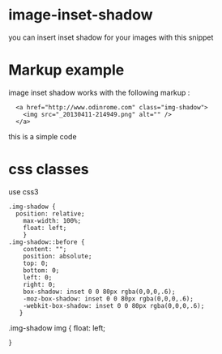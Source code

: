image-inset-shadow
==================

you can insert inset shadow for your images  with this snippet

Markup example
==================
image inset shadow works with the following markup :

      <a href="http://www.odinrome.com" class="img-shadow">
        <img src="_20130411-214949.png" alt="" />
      </a>
      
this is a simple code

css classes
=================
use css3

    .img-shadow {
      position: relative;
    	max-width: 100%;
    	float: left;
    	}
    .img-shadow::before {
		content: "";
		position: absolute;
		top: 0;
		bottom: 0;
		left: 0;
		right: 0;
		box-shadow: inset 0 0 80px rgba(0,0,0,.6);
		-moz-box-shadow: inset 0 0 80px rgba(0,0,0,.6);
		-webkit-box-shadow: inset 0 0 80px rgba(0,0,0,.6);
	   }

.img-shadow img {
	float: left;

	}
  
  
  
